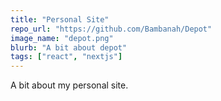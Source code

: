 ```yaml
---
title: "Personal Site"
repo_url: "https://github.com/Bambanah/Depot"
image_name: "depot.png"
blurb: "A bit about depot"
tags: ["react", "nextjs"]
---
```


A bit about my personal site.
